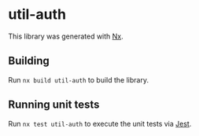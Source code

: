 # util-auth

This library was generated with [Nx](https://nx.dev).

## Building

Run `nx build util-auth` to build the library.

## Running unit tests

Run `nx test util-auth` to execute the unit tests via [Jest](https://jestjs.io).
